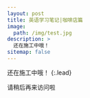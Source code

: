 ```yaml
---
layout: post
title: 英语学习笔记|咖啡店篇
image: 
  path: /img/test.jpg
description: >
  还在施工中哦！
sitemap: false
---
```


还在施工中哦！
{:.lead}

请稍后再来访问啦
